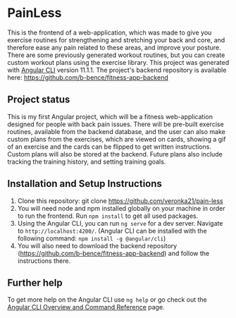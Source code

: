 # PainLess

This is the frontend of a web-application, which was made to give you exercise routines for strengthening and stretching your back and core, and therefore ease any pain related to these areas, and improve your posture. There are some previously generated workout routines, but you can create custom workout plans using the exercise library. 
This project was generated with [Angular CLI](https://github.com/angular/angular-cli) version 11.1.1.
The project's backend repository is available here: https://github.com/b-bence/fitness-app-backend

## Project status

This is my first Angular project, which will be a fitness web-application designed for people with back pain issues. There will be pre-built exercise routines, available from the backend database, and the user can also make custom plans from the exercises, which are viewed on cards, showing a gif of an exercise and the cards can be flipped to get written instructions. Custom plans will also be stored at the backend.
Future plans also include tracking the training history, and setting training goals.

## Installation and Setup Instructions

1. Clone this repository: git clone https://github.com/veronka21/pain-less
2. You will need node and npm installed globally on your machine in order to run the frontend. Run `npm install` to get all used packages.
3. Using the Angular CLI, you can run `ng serve` for a dev server. Navigate to `http://localhost:4200/`. (Angular CLI can be installed with the following command: `npm install -g @angular/cli`)
4. You will also need to download the backend repository (https://github.com/b-bence/fitness-app-backend) and follow the instructions there.

## Further help

To get more help on the Angular CLI use `ng help` or go check out the [Angular CLI Overview and Command Reference](https://angular.io/cli) page.
